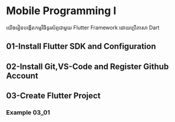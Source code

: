 # Mobile Programming I
យើងរៀនបង្កើតកម្មវិធីទូរស័ព្ទជាមួយ Flutter Framework ដោយប្រើភាសា Dart
## 01-Install Flutter SDK and Configuration
## 02-Install Git,VS-Code and Register Github Account
## 03-Create Flutter Project
### Example 03_01
